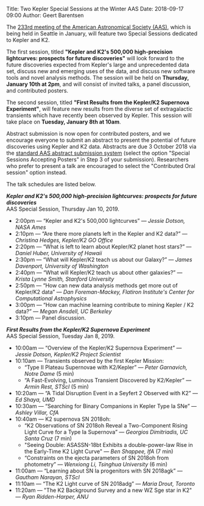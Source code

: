 Title: Two Kepler Special Sessions at the Winter AAS
Date: 2018-09-17 09:00
Author: Geert Barentsen

The [233rd meeting of the American Astronomical Society (AAS)](https://aas.org/meetings/aas233), which is being held in Seattle in January, will feature two Special Sessions dedicated to Kepler and K2.

The first session, titled <b>"Kepler and K2's 500,000 high-precision lightcurves: prospects for future discoveries"</b> will look forward to the future discoveries expected from Kepler's large and unprecedented data set, discuss new and emerging uses of the data, and discuss new software tools and novel analysis methods. The session will be held on <b>Thursday, January 10th at 2pm</b>, and will consist of invited talks, a panel discussion,
and contributed posters.

The second session, titled <b>"First Results from the Kepler/K2 Supernova Experiment"</b>, will feature new results from the diverse set of extragalactic transients which have recently been observed by Kepler.
This session will take place on <b>Tuesday, January 8th at 10am</b>.

Abstract submission is now open for contributed posters, 
and we encourage everyone to submit an abstract to present
the potential of future discoveries using Kepler and K2 data.
Abstracts are due 3 October 2018 via the [standard AAS abstract submission system](http://aas.org/meetings/aas233/abstracts) (select the option "Special Sessions Accepting Posters" in Step 3 of your submission).
Researchers who prefer to present a talk are encouraged
to select the "Contributed Oral session" option instead.

The talk schedules are listed below.

***Kepler and K2's 500,000 high-precision lightcurves: prospects for future discoveries***<br>
AAS Special Session, Thursday Jan 10, 2019.

 - 2:00pm — “Kepler and K2's 500,000 lightcurves” — <i>Jessie Dotson, NASA Ames</i>
 - 2:10pm — “Are there more planets left in the Kepler and K2 data?” — <i>Christina Hedges, Kepler/K2 GO Office</i>
 - 2:20pm — “What is left to learn about Kepler/K2 planet host stars?” — <i>Daniel Huber, University of Hawaii</i>
 - 2:30pm — “What will Kepler/K2 teach us about our Galaxy?” — <i>James Davenport, University of Washington</i>
 - 2:40pm — “What will Kepler/K2 teach us about other galaxies?” — <i>Krista Lynne Smith, Stanford University</i>
 - 2:50pm — “How can new data analysis methods get more out of Kepler/K2 data” — <i>Dan Foreman-Mackey, Flatiron Institute's Center for Computational Astrophysics</i>
 - 3:00pm — “How can machine learning contribute to mining Kepler / K2 data?” — <i>Megan Ansdell, UC Berkeley</i>
 - 3:10pm — Panel discussion.


***First Results from the Kepler/K2 Supernova Experiment***<br>
AAS Special Session, Tuesday Jan 8, 2019.

 - 10:00am — “Overview of the Kepler/K2 Supernova Experiment” — <i>Jessie Dotson, Kepler/K2 Project Scientist</i>
 - 10:10am — Transients observed by the first Kepler Mission:
    - “Type II Plateau Supernovae with K2/Kepler” — <i>Peter Garnavich, Notre Dame</i> (5 min)
    - “A Fast-Evolving, Luminous Transient Discovered by K2/Kepler” — <i>Armin Rest, STScI</i> (5 min)
 - 10:20am — “A Tidal Disruption Event in a Seyfert 2 Observed with K2” — <i>Ed Shaya, UMD</i>
 - 10:30am — “Searching for Binary Companions in Kepler Type Ia SNe” — <i>Ashley Villar, CfA</i>
 - 10:40am — K2 supernova SN 2018oh:
    - “K2 Observations of SN 2018oh Reveal a Two-Component Rising Light Curve for a Type Ia Supernova” — <i>Georgios Dimitriadis, UC Santa Cruz</i> (7 min)
    - "Seeing Double: ASASSN-18bt Exhibits a double-power-law Rise in the Early-Time K2 Light Curve" — <i>Ben Shappee, IfA</i> (7 min)
    - “Constraints on the ejecta parameters of SN 2018oh from photometry” — <i>Wenxiong Li, Tsinghua University</i> (6 min)
 - 11:00am — “Learning about SN Ia progenitors with SN 2018agk” — <i>Gautham Narayan, STScI</i>
 - 11:10am — “The K2 Light curve of SN 2018adg” — <i>Maria Drout, Toronto</i>
 - 11:20am — "The K2 Background Survey and a new WZ Sge star in K2" — <i>Ryan Ridden-Harper, ANU</i>
